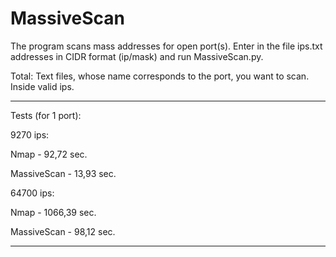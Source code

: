 # MassiveScan
The program scans mass addresses for open port(s).
Enter in the file ips.txt addresses in CIDR format (ip/mask) and run MassiveScan.py.

Total:
Text files, whose name corresponds to the port, you want to scan. Inside valid ips.
<hr>

Tests (for 1 port):

9270 ips:

Nmap - 92,72 sec.

MassiveScan - 13,93 sec.

64700 ips:

Nmap - 1066,39 sec.

MassiveScan - 98,12 sec.

<hr>
